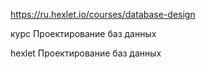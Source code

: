 https://ru.hexlet.io/courses/database-design

курс
Проектирование баз данных

hexlet
Проектирование баз данных
